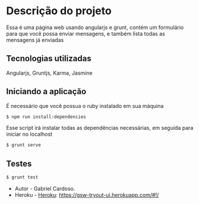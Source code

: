 # Descrição do projeto
Essa é uma página web usando angularjs e grunt, contém um formulário para que você possa enviar mensagens, e também lista todas as mensagens já enviadas

## Tecnologias utilizadas
Angularjs, Gruntjs, Karma, Jasmine

## Iniciando a aplicação
É necessário que você possua o ruby instalado em sua máquina
```bash
$ npm run install:dependencies
```
Esse script irá instalar todas as dependências necessárias, em seguida para iniciar no localhost
```bash
$ grunt serve
```

## Testes
```bash
$ grunt test
```

- Autor - Gabriel Cardoso.
- Heroku - [Heroku](https://gsw-tryout-ui.herokuapp.com/): https://gsw-tryout-ui.herokuapp.com/#!/
